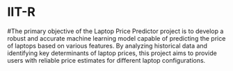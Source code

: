# IIT-R

#The primary objective of the Laptop Price Predictor project is to develop a robust and accurate machine learning model capable of predicting the price of laptops based on various features. By analyzing historical data and identifying key determinants of laptop prices, this project aims to provide users with reliable price estimates for different laptop configurations. 
